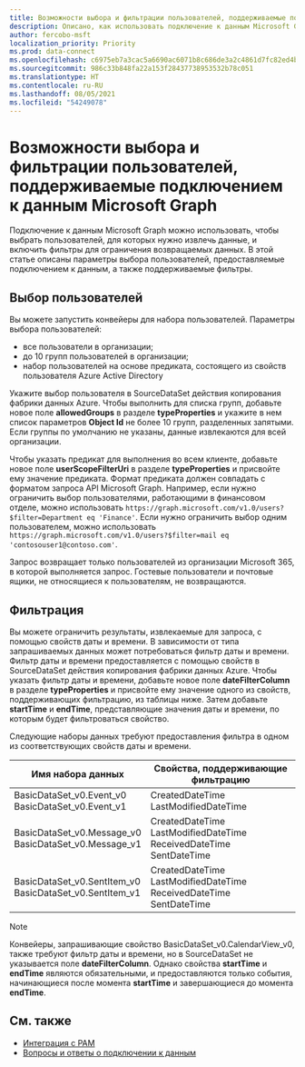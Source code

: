 ```yaml
---
title: Возможности выбора и фильтрации пользователей, поддерживаемые подключением к данным Microsoft Graph
description: Описано, как использовать подключение к данным Microsoft Graph, чтобы выбрать пользователей, для которых нужно извлечь данные, и отфильтровать возвращаемые данные.
author: fercobo-msft
localization_priority: Priority
ms.prod: data-connect
ms.openlocfilehash: c6975eb7a3cac5a6690ac6071b8c686de3a2c4861d7fc82ed4b4bcbbfc3796fe
ms.sourcegitcommit: 986c33b848fa22a153f28437738953532b78c051
ms.translationtype: HT
ms.contentlocale: ru-RU
ms.lasthandoff: 08/05/2021
ms.locfileid: "54249078"
---
```

# <a name="user-selection-and-filtering-capabilities-in-microsoft-graph-data-connect"></a>Возможности выбора и фильтрации пользователей, поддерживаемые подключением к данным Microsoft Graph

Подключение к данным Microsoft Graph можно использовать, чтобы выбрать пользователей, для которых нужно извлечь данные, и включить фильтры для ограничения возвращаемых данных. В этой статье описаны параметры выбора пользователей, предоставляемые подключением к данным, а также поддерживаемые фильтры.

## <a name="user-selection"></a>Выбор пользователей

Вы можете запустить конвейеры для набора пользователей. Параметры выбора пользователей:

- все пользователи в организации;
- до 10 групп пользователей в организации;
- набор пользователей на основе предиката, состоящего из свойств пользователя Azure Active Directory

Укажите выбор пользователя в SourceDataSet действия копирования фабрики данных Azure. Чтобы выполнить для списка групп, добавьте новое поле **allowedGroups** в разделе **typeProperties** и укажите в нем список параметров **Object Id** не более 10 групп, разделенных запятыми. Если группы по умолчанию не указаны, данные извлекаются для всей организации.

Чтобы указать предикат для выполнения во всем клиенте, добавьте новое поле **userScopeFilterUri** в разделе **typeProperties** и присвойте ему значение предиката. Формат предиката должен совпадать с форматом запроса API Microsoft Graph. Например, если нужно ограничить выбор пользователями, работающими в финансовом отделе, можно использовать `https://graph.microsoft.com/v1.0/users?$filter=Department eq 'Finance'`. Если нужно ограничить выбор одним пользователем, можно использовать `https://graph.microsoft.com/v1.0/users?$filter=mail eq 'contosouser1@contoso.com'`.

Запрос возвращает только пользователей из организации Microsoft 365, в которой выполняется запрос. Гостевые пользователи и почтовые ящики, не относящиеся к пользователям, не возвращаются.

## <a name="filtering"></a>Фильтрация

Вы можете ограничить результаты, извлекаемые для запроса, с помощью свойств даты и времени. В зависимости от типа запрашиваемых данных может потребоваться фильтр даты и времени. Фильтр даты и времени предоставляется с помощью свойств в SourceDataSet действия копирования фабрики данных Azure. Чтобы указать фильтр даты и времени, добавьте новое поле **dateFilterColumn** в разделе **typeProperties** и присвойте ему значение одного из свойств, поддерживающих фильтрацию, из таблицы ниже. Затем добавьте **startTime** и **endTime**, представляющие значения даты и времени, по которым будет фильтроваться свойство.

Следующие наборы данных требуют предоставления фильтра в одном из соответствующих свойств даты и времени.

| Имя набора данных                                               | Свойства, поддерживающие фильтрацию                                           |
| ---------------------------------------------------------- | --------------------------------------------------------------------------- |
| BasicDataSet_v0.Event_v0<br>BasicDataSet_v0.Event_v1       | CreatedDateTime<br>LastModifiedDateTime                                     |
| BasicDataSet_v0.Message_v0<br>BasicDataSet_v0.Message_v1   | CreatedDateTime<br>LastModifiedDateTime<br>ReceivedDateTime<br>SentDateTime |
| BasicDataSet_v0.SentItem_v0<br>BasicDataSet_v0.SentItem_v1 | CreatedDateTime<br>LastModifiedDateTime<br>ReceivedDateTime<br>SentDateTime |

> [!NOTE]
> Конвейеры, запрашивающие свойство BasicDataSet_v0.CalendarView_v0, также требуют фильтр даты и времени, но в SourceDataSet не указывается поле **dateFilterColumn**. Однако свойства **startTime** и **endTime** являются обязательными, и предоставляются только события, начинающиеся после момента **startTime** и завершающиеся до момента **endTime**.

## <a name="see-also"></a>См. также

- [Интеграция с PAM](data-connect-pam.md)
- [Вопросы и ответы о подключении к данным](data-connect-faq.md)
